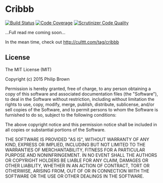 # Cribbb
[![Build Status](https://travis-ci.org/cribbb/cribbb.png?branch=master)](https://travis-ci.org/cribbb/cribbb)
[![Code Coverage](https://scrutinizer-ci.com/g/cribbb/cribbb/badges/coverage.png?b=master)](https://scrutinizer-ci.com/g/cribbb/cribbb/?branch=master)
[![Scrutinizer Code Quality](https://scrutinizer-ci.com/g/cribbb/cribbb/badges/quality-score.png?b=master)](https://scrutinizer-ci.com/g/cribbb/cribbb/?branch=master)

...Full read me coming soon...

In the mean time, check out http://culttt.com/tag/cribbb

## License
The MIT License (MIT)

Copyright (c) 2015 Philip Brown

Permission is hereby granted, free of charge, to any person obtaining a copy of
this software and associated documentation files (the "Software"), to deal in
the Software without restriction, including without limitation the rights to
use, copy, modify, merge, publish, distribute, sublicense, and/or sell copies of
the Software, and to permit persons to whom the Software is furnished to do so,
subject to the following conditions:

The above copyright notice and this permission notice shall be included in all
copies or substantial portions of the Software.

THE SOFTWARE IS PROVIDED "AS IS", WITHOUT WARRANTY OF ANY KIND, EXPRESS OR
IMPLIED, INCLUDING BUT NOT LIMITED TO THE WARRANTIES OF MERCHANTABILITY, FITNESS
FOR A PARTICULAR PURPOSE AND NONINFRINGEMENT. IN NO EVENT SHALL THE AUTHORS OR
COPYRIGHT HOLDERS BE LIABLE FOR ANY CLAIM, DAMAGES OR OTHER LIABILITY, WHETHER
IN AN ACTION OF CONTRACT, TORT OR OTHERWISE, ARISING FROM, OUT OF OR IN
CONNECTION WITH THE SOFTWARE OR THE USE OR OTHER DEALINGS IN THE SOFTWARE.
